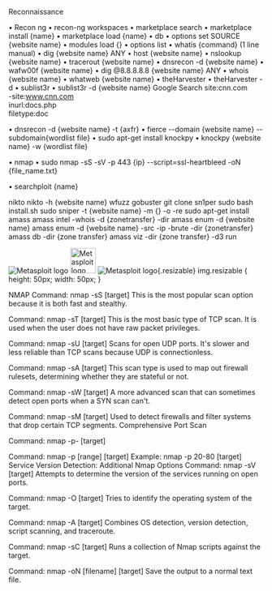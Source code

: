 
Reconnaissance

• Recon ng
• recon-ng workspaces
• marketplace search 
• marketplace install {name}
• marketplace load {name}
• db
• options set SOURCE {website name}
• modules load {}
• options list
• whatis {command}                    (1 line manual)
• dig {website name} ANY
• host {website name}
• nslookup {website name}
• tracerout {website name}
• dnsrecon -d {website name}
• wafw00f {website name}
• dig @8.8.8.8.8 {website name} ANY
• whois {website name}
• whatweb {website name}
• theHarvester
• theHarvester -d 
• sublist3r
• sublist3r -d {website name}
Google Search
  site:cnn.com  
  -site:www.cnn.com    
  inurl:docs.php  
  filetype:doc

• dnsrecon -d {website name} -t {axfr}
• fierce --domain {website name} --subdomain{wordlist file}
• sudo apt-get install knockpy
• knockpy {website name} -w {wordlist file}

• nmap
• sudo nmap -sS -sV -p 443 {ip} --script=ssl-heartbleed -oN {file_name.txt}

• searchploit {name}

nikto
nikto -h {website name}
wfuzz
gobuster
git clone sn1per
sudo bash install.sh
sudo sniper -t {website name} -m {} -o -re
sudo apt-get install amass
amass intel -whois -d {zonetransfer} -dir
amass enum -d {website name}
amass enum -d {website name} -src -ip -brute -dir {zonetransfer}
amass db -dir {zone transfer}
amass viz -dir {zone transfer} -d3 
run

![Metasploit logo](assets/metasploit.png)
<img src="assets/metasploit.png" alt="Metasploit logo" style="height:50px; width:50px;" />
![Metasploit logo](assets/metasploit.png){.resizable}
img.resizable {
    height: 50px;
    width: 50px;
}


NMAP 
Command: nmap -sS [target]
This is the most popular scan option because it is both fast and stealthy.

Command: nmap -sT [target]
This is the most basic type of TCP scan. It is used when the user does not have raw packet privileges.

Command: nmap -sU [target]
Scans for open UDP ports. It's slower and less reliable than TCP scans because UDP is connectionless.

Command: nmap -sA [target]
This scan type is used to map out firewall rulesets, determining whether they are stateful or not.

Command: nmap -sW [target]
A more advanced scan that can sometimes detect open ports when a SYN scan can't.

Command: nmap -sM [target]
Used to detect firewalls and filter systems that drop certain TCP segments. Comprehensive Port Scan

Command: nmap -p- [target]

Command: nmap -p [range] [target]
Example: nmap -p 20-80 [target]
Service Version Detection: Additional Nmap Options
Command: nmap -sV [target]
Attempts to determine the version of the services running on open ports.

Command: nmap -O [target]
Tries to identify the operating system of the target.

Command: nmap -A [target]
Combines OS detection, version detection, script scanning, and traceroute.

Command: nmap -sC [target]
Runs a collection of Nmap scripts against the target.

Command: nmap -oN [filename] [target]
Save the output to a normal text file.



